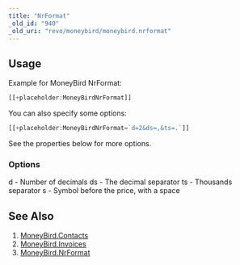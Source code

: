 ```yaml
---
title: "NrFormat"
_old_id: "940"
_old_uri: "revo/moneybird/moneybird.nrformat"
---
```


## Usage

Example for MoneyBird NrFormat:

``` php 
[[+placeholder:MoneyBirdNrFormat]]
```

You can also specify some options:

``` php 
[[+placeholder:MoneyBirdNrFormat=`d=2&ds=,&ts=.`]]
```

See the properties below for more options.

### Options

d - Number of decimals 
ds - The decimal separator 
ts - Thousands separator 
s - Symbol before the price, with a space

## See Also

1. [MoneyBird.Contacts](/extras/revo/moneybird/moneybird.contacts)
2. [MoneyBird.Invoices](/extras/revo/moneybird/moneybird.invoices)
3. [MoneyBird.NrFormat](/extras/revo/moneybird/moneybird.nrformat)